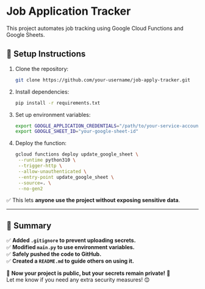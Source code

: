 # Job Application Tracker

This project automates job tracking using Google Cloud Functions and Google Sheets.

## 🚀 Setup Instructions

1. Clone the repository:
   ```bash
   git clone https://github.com/your-username/job-apply-tracker.git
2. Install dependencies:
   ```bash 
   pip install -r requirements.txt
3. Set up environment variables:
   ```bash 
   export GOOGLE_APPLICATION_CREDENTIALS="/path/to/your-service-account.json"
   export GOOGLE_SHEET_ID="your-google-sheet-id"
4. Deploy the function:
   ```bash 
   gcloud functions deploy update_google_sheet \
    --runtime python310 \
    --trigger-http \
    --allow-unauthenticated \
    --entry-point update_google_sheet \
    --source=. \
    --no-gen2

✅ This lets **anyone use the project without exposing sensitive data**.

---

## **🎯 Summary**
✅ **Added `.gitignore` to prevent uploading secrets.**  
✅ **Modified `main.py` to use environment variables.**  
✅ **Safely pushed the code to GitHub.**  
✅ **Created a `README.md` to guide others on using it.**  

🚀 **Now your project is public, but your secrets remain private!** 🎉  
Let me know if you need any extra security measures! 😊

